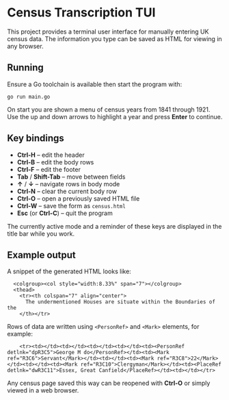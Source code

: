 # Census Transcription TUI

This project provides a terminal user interface for manually entering UK census data. The information you type can be saved as HTML for viewing in any browser.

## Running

Ensure a Go toolchain is available then start the program with:

```
go run main.go
```

On start you are shown a menu of census years from 1841 through 1921. Use the
up and down arrows to highlight a year and press **Enter** to continue.

## Key bindings

- **Ctrl-H** – edit the header
- **Ctrl-B** – edit the body rows
- **Ctrl-F** – edit the footer
- **Tab** / **Shift-Tab** – move between fields
- **↑** / **↓** – navigate rows in body mode
- **Ctrl-N** – clear the current body row
- **Ctrl-O** – open a previously saved HTML file
- **Ctrl-W** – save the form as `census.html`
- **Esc** (or **Ctrl-C**) – quit the program

The currently active mode and a reminder of these keys are displayed in the
title bar while you work.

## Example output

A snippet of the generated HTML looks like:

```
  <colgroup><col style="width:8.33%" span="7"></colgroup>
  <thead>
    <tr><th colspan="7" align="center">
      The undermentioned Houses are situate within the Boundaries of the
    </th></tr>
```

Rows of data are written using `<PersonRef>` and `<Mark>` elements, for example:

```
    <tr><td></td><td></td><td></td><td></td><td><PersonRef detlnk="dpR3C5">George M do</PersonRef></td><td><Mark ref="R3C6">Servant</Mark></td><td></td><td><Mark ref="R3C8">22</Mark></td><td></td><td><Mark ref="R3C10">Clergyman</Mark></td><td><PlaceRef detlnk="dwR3C11">Essex, Great Canfield</PlaceRef></td><td></td></tr>
```

Any census page saved this way can be reopened with **Ctrl-O** or simply viewed
in a web browser.
